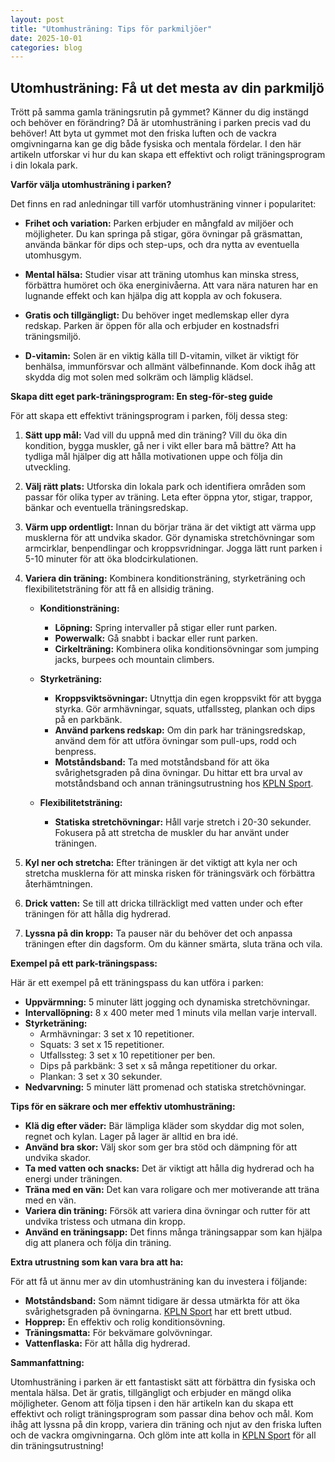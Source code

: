 ```yaml
---
layout: post
title: "Utomhusträning: Tips för parkmiljöer"
date: 2025-10-01
categories: blog
---
```


## Utomhusträning: Få ut det mesta av din parkmiljö

Trött på samma gamla träningsrutin på gymmet? Känner du dig instängd och behöver en förändring? Då är utomhusträning i parken precis vad du behöver! Att byta ut gymmet mot den friska luften och de vackra omgivningarna kan ge dig både fysiska och mentala fördelar. I den här artikeln utforskar vi hur du kan skapa ett effektivt och roligt träningsprogram i din lokala park.

**Varför välja utomhusträning i parken?**

Det finns en rad anledningar till varför utomhusträning vinner i popularitet:

*   **Frihet och variation:** Parken erbjuder en mångfald av miljöer och möjligheter. Du kan springa på stigar, göra övningar på gräsmattan, använda bänkar för dips och step-ups, och dra nytta av eventuella utomhusgym.

*   **Mental hälsa:** Studier visar att träning utomhus kan minska stress, förbättra humöret och öka energinivåerna. Att vara nära naturen har en lugnande effekt och kan hjälpa dig att koppla av och fokusera.

*   **Gratis och tillgängligt:** Du behöver inget medlemskap eller dyra redskap. Parken är öppen för alla och erbjuder en kostnadsfri träningsmiljö.

*   **D-vitamin:** Solen är en viktig källa till D-vitamin, vilket är viktigt för benhälsa, immunförsvar och allmänt välbefinnande. Kom dock ihåg att skydda dig mot solen med solkräm och lämplig klädsel.

**Skapa ditt eget park-träningsprogram: En steg-för-steg guide**

För att skapa ett effektivt träningsprogram i parken, följ dessa steg:

1.  **Sätt upp mål:** Vad vill du uppnå med din träning? Vill du öka din kondition, bygga muskler, gå ner i vikt eller bara må bättre? Att ha tydliga mål hjälper dig att hålla motivationen uppe och följa din utveckling.

2.  **Välj rätt plats:** Utforska din lokala park och identifiera områden som passar för olika typer av träning. Leta efter öppna ytor, stigar, trappor, bänkar och eventuella träningsredskap.

3.  **Värm upp ordentligt:** Innan du börjar träna är det viktigt att värma upp musklerna för att undvika skador. Gör dynamiska stretchövningar som armcirklar, benpendlingar och kroppsvridningar. Jogga lätt runt parken i 5-10 minuter för att öka blodcirkulationen.

4.  **Variera din träning:** Kombinera konditionsträning, styrketräning och flexibilitetsträning för att få en allsidig träning.

    *   **Konditionsträning:**
        *   **Löpning:** Spring intervaller på stigar eller runt parken.
        *   **Powerwalk:** Gå snabbt i backar eller runt parken.
        *   **Cirkelträning:** Kombinera olika konditionsövningar som jumping jacks, burpees och mountain climbers.

    *   **Styrketräning:**
        *   **Kroppsviktsövningar:** Utnyttja din egen kroppsvikt för att bygga styrka. Gör armhävningar, squats, utfallssteg, plankan och dips på en parkbänk.
        *   **Använd parkens redskap:** Om din park har träningsredskap, använd dem för att utföra övningar som pull-ups, rodd och benpress.
        *   **Motståndsband:** Ta med motståndsband för att öka svårighetsgraden på dina övningar. Du hittar ett bra urval av motståndsband och annan träningsutrustning hos [KPLN Sport](https://www.kpln.se/category/sport).

    *   **Flexibilitetsträning:**
        *   **Statiska stretchövningar:** Håll varje stretch i 20-30 sekunder. Fokusera på att stretcha de muskler du har använt under träningen.

5.  **Kyl ner och stretcha:** Efter träningen är det viktigt att kyla ner och stretcha musklerna för att minska risken för träningsvärk och förbättra återhämtningen.

6.  **Drick vatten:** Se till att dricka tillräckligt med vatten under och efter träningen för att hålla dig hydrerad.

7.  **Lyssna på din kropp:** Ta pauser när du behöver det och anpassa träningen efter din dagsform. Om du känner smärta, sluta träna och vila.

**Exempel på ett park-träningspass:**

Här är ett exempel på ett träningspass du kan utföra i parken:

*   **Uppvärmning:** 5 minuter lätt jogging och dynamiska stretchövningar.
*   **Intervallöpning:** 8 x 400 meter med 1 minuts vila mellan varje intervall.
*   **Styrketräning:**
    *   Armhävningar: 3 set x 10 repetitioner.
    *   Squats: 3 set x 15 repetitioner.
    *   Utfallssteg: 3 set x 10 repetitioner per ben.
    *   Dips på parkbänk: 3 set x så många repetitioner du orkar.
    *   Plankan: 3 set x 30 sekunder.
*   **Nedvarvning:** 5 minuter lätt promenad och statiska stretchövningar.

**Tips för en säkrare och mer effektiv utomhusträning:**

*   **Klä dig efter väder:** Bär lämpliga kläder som skyddar dig mot solen, regnet och kylan. Lager på lager är alltid en bra idé.
*   **Använd bra skor:** Välj skor som ger bra stöd och dämpning för att undvika skador.
*   **Ta med vatten och snacks:** Det är viktigt att hålla dig hydrerad och ha energi under träningen.
*   **Träna med en vän:** Det kan vara roligare och mer motiverande att träna med en vän.
*   **Variera din träning:** Försök att variera dina övningar och rutter för att undvika tristess och utmana din kropp.
*   **Använd en träningsapp:** Det finns många träningsappar som kan hjälpa dig att planera och följa din träning.

**Extra utrustning som kan vara bra att ha:**

För att få ut ännu mer av din utomhusträning kan du investera i följande:

*   **Motståndsband:** Som nämnt tidigare är dessa utmärkta för att öka svårighetsgraden på övningarna. [KPLN Sport](https://www.kpln.se/category/sport) har ett brett utbud.
*   **Hopprep:** En effektiv och rolig konditionsövning.
*   **Träningsmatta:** För bekvämare golvövningar.
*   **Vattenflaska:** För att hålla dig hydrerad.

**Sammanfattning:**

Utomhusträning i parken är ett fantastiskt sätt att förbättra din fysiska och mentala hälsa. Det är gratis, tillgängligt och erbjuder en mängd olika möjligheter. Genom att följa tipsen i den här artikeln kan du skapa ett effektivt och roligt träningsprogram som passar dina behov och mål. Kom ihåg att lyssna på din kropp, variera din träning och njut av den friska luften och de vackra omgivningarna. Och glöm inte att kolla in [KPLN Sport](https://www.kpln.se/category/sport) för all din träningsutrustning!
